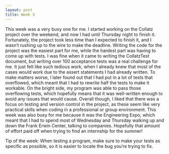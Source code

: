 ```yaml
---
layout: post
title: Week 3
---
```


This week was a very busy one for me. I started working on the Collatz project over the weekend, and now I had until Thursday night to finish it. Fortunately, the project took less time than I expected to finish it, and I wasn’t rushing up to the wire to make the deadline. Writing the code for the project was the easiest part for me, while the hardest part was having to come up with tests. I was fine when it came to writing the CollatzTest document, but writing over 100 acceptance tests was a real challenge for me. It just felt like such tedious work, when I already knew that most of the cases would work due to the assert statements I had already written. To make matters worse, I later found out that I had put in a lot of tests that overflowed, which meant that I had to rewrite half the tests to make it workable. On the bright side, my program was able to pass those overflowing tests, which hopefully means that it was well-written enough to avoid any issues that would cause. Overall though, I liked that there was a focus on testing and version control in the project, as these seem like very practical skills when coding in a professional or group environment. This week was also busy for me because it was the Engineering Expo, which meant that I had to spend most of Wednesday and Thursday walking up and down the Frank Erwin Center, talking to companies. Hopefully that amount of effort paid off when trying to find an internship for the summer!

Tip of the week: When testing a program, make sure to make your tests as specific as possible, so it is easier to locate the bug you’re trying to fix.
